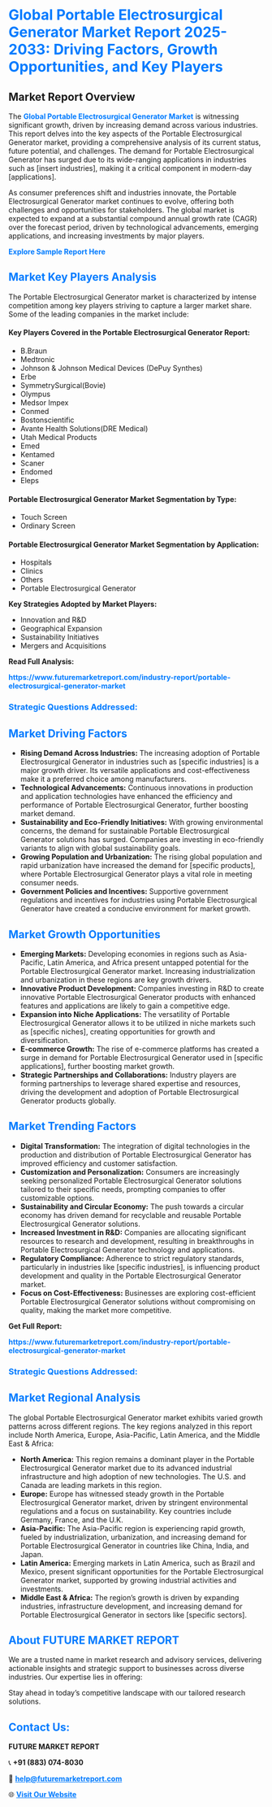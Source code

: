 <h1 style="color: #007BFF;">Global Portable Electrosurgical Generator Market Report 2025-2033: Driving Factors, Growth Opportunities, and Key Players</h1>

<section id="overview">
<h2>Market Report Overview</h2>
<p>The <a href="https://www.futuremarketreport.com/industry-report/portable-electrosurgical-generator-market" style="color: #007BFF; text-decoration: none;"><strong>Global Portable Electrosurgical Generator Market</strong></a> is witnessing significant growth, driven by increasing demand across various industries. This report delves into the key aspects of the Portable Electrosurgical Generator market, providing a comprehensive analysis of its current status, future potential, and challenges. The demand for Portable Electrosurgical Generator has surged due to its wide-ranging applications in industries such as [insert industries], making it a critical component in modern-day [applications].</p>
<p>As consumer preferences shift and industries innovate, the Portable Electrosurgical Generator market continues to evolve, offering both challenges and opportunities for stakeholders. The global market is expected to expand at a substantial compound annual growth rate (CAGR) over the forecast period, driven by technological advancements, emerging applications, and increasing investments by major players.</p>
</section>

<section id="overview">
<p><a href="https://www.futuremarketreport.com/request-sample/reportId=126919" style="color: #007BFF; text-decoration: none;"><strong>Explore Sample Report Here</strong></a></p>
</section>

<section id="key-players">
<h2 style="color: #007BFF;">Market Key Players Analysis</h2>
<p>The Portable Electrosurgical Generator market is characterized by intense competition among key players striving to capture a larger market share. Some of the leading companies in the market include:</p>
<h4>Key Players Covered in the Portable Electrosurgical Generator Report:</h4>
<ul><li>B.Braun</li><li>Medtronic</li><li>Johnson &amp; Johnson Medical Devices (DePuy Synthes)</li><li>Erbe</li><li>SymmetrySurgical(Bovie)</li><li>Olympus</li><li>Medsor Impex</li><li>Conmed</li><li>Bostonscientific</li><li>Avante Health Solutions(DRE Medical)</li><li>Utah Medical Products</li><li>Emed</li><li>Kentamed</li><li>Scaner</li><li>Endomed</li><li>Eleps</li></ul>
<h4>Portable Electrosurgical Generator Market Segmentation by Type:</h4>
<ul><li>Touch Screen</li><li>Ordinary Screen</li></ul>

<h4>Portable Electrosurgical Generator Market Segmentation by Application:</h4>
<ul><li>Hospitals</li><li>Clinics</li><li>Others</li><li>Portable Electrosurgical Generator</li></ul>
<p><strong>Key Strategies Adopted by Market Players:</strong></p>
<ul>
<li>Innovation and R&D</li>
<li>Geographical Expansion</li>
<li>Sustainability Initiatives</li>
<li>Mergers and Acquisitions</li>
</ul>
</section>

<section>
<p><strong>Read Full Analysis: </strong></p><a href="https://www.futuremarketreport.com/industry-report/portable-electrosurgical-generator-market" style="color: #007BFF; text-decoration: none;"><strong>https://www.futuremarketreport.com/industry-report/portable-electrosurgical-generator-market</strong></a>
<h3 style="color: #007BFF;">Strategic Questions Addressed:</h3>
</section>

<section id="driving-factors">
<h2 style="color: #007BFF;">Market Driving Factors</h2>
<ul>
<li><strong>Rising Demand Across Industries:</strong> The increasing adoption of Portable Electrosurgical Generator in industries such as [specific industries] is a major growth driver. Its versatile applications and cost-effectiveness make it a preferred choice among manufacturers.</li>
<li><strong>Technological Advancements:</strong> Continuous innovations in production and application technologies have enhanced the efficiency and performance of Portable Electrosurgical Generator, further boosting market demand.</li>
<li><strong>Sustainability and Eco-Friendly Initiatives:</strong> With growing environmental concerns, the demand for sustainable Portable Electrosurgical Generator solutions has surged. Companies are investing in eco-friendly variants to align with global sustainability goals.</li>
<li><strong>Growing Population and Urbanization:</strong> The rising global population and rapid urbanization have increased the demand for [specific products], where Portable Electrosurgical Generator plays a vital role in meeting consumer needs.</li>
<li><strong>Government Policies and Incentives:</strong> Supportive government regulations and incentives for industries using Portable Electrosurgical Generator have created a conducive environment for market growth.</li>
</ul>
</section>

<section id="growth-opportunities">
<h2 style="color: #007BFF;">Market Growth Opportunities</h2>
<ul>
<li><strong>Emerging Markets:</strong> Developing economies in regions such as Asia-Pacific, Latin America, and Africa present untapped potential for the Portable Electrosurgical Generator market. Increasing industrialization and urbanization in these regions are key growth drivers.</li>
<li><strong>Innovative Product Development:</strong> Companies investing in R&D to create innovative Portable Electrosurgical Generator products with enhanced features and applications are likely to gain a competitive edge.</li>
<li><strong>Expansion into Niche Applications:</strong> The versatility of Portable Electrosurgical Generator allows it to be utilized in niche markets such as [specific niches], creating opportunities for growth and diversification.</li>
<li><strong>E-commerce Growth:</strong> The rise of e-commerce platforms has created a surge in demand for Portable Electrosurgical Generator used in [specific applications], further boosting market growth.</li>
<li><strong>Strategic Partnerships and Collaborations:</strong> Industry players are forming partnerships to leverage shared expertise and resources, driving the development and adoption of Portable Electrosurgical Generator products globally.</li>
</ul>
</section>

<section id="trending-factors">
<h2 style="color: #007BFF;">Market Trending Factors</h2>
<ul>
<li><strong>Digital Transformation:</strong> The integration of digital technologies in the production and distribution of Portable Electrosurgical Generator has improved efficiency and customer satisfaction.</li>
<li><strong>Customization and Personalization:</strong> Consumers are increasingly seeking personalized Portable Electrosurgical Generator solutions tailored to their specific needs, prompting companies to offer customizable options.</li>
<li><strong>Sustainability and Circular Economy:</strong> The push towards a circular economy has driven demand for recyclable and reusable Portable Electrosurgical Generator solutions.</li>
<li><strong>Increased Investment in R&D:</strong> Companies are allocating significant resources to research and development, resulting in breakthroughs in Portable Electrosurgical Generator technology and applications.</li>
<li><strong>Regulatory Compliance:</strong> Adherence to strict regulatory standards, particularly in industries like [specific industries], is influencing product development and quality in the Portable Electrosurgical Generator market.</li>
<li><strong>Focus on Cost-Effectiveness:</strong> Businesses are exploring cost-efficient Portable Electrosurgical Generator solutions without compromising on quality, making the market more competitive.</li>
</ul>
</section>

<section>
<p><strong>Get Full Report: </strong></p><a href="https://www.futuremarketreport.com/industry-report/portable-electrosurgical-generator-market" style="color: #007BFF; text-decoration: none;"><strong>https://www.futuremarketreport.com/industry-report/portable-electrosurgical-generator-market</strong></a>
<h3 style="color: #007BFF;">Strategic Questions Addressed:</h3>
</section>


<section id="regional-analysis">
<h2 style="color: #007BFF;">Market Regional Analysis</h2>
<p>The global Portable Electrosurgical Generator market exhibits varied growth patterns across different regions. The key regions analyzed in this report include North America, Europe, Asia-Pacific, Latin America, and the Middle East & Africa:</p>
<ul>
<li><strong>North America:</strong> This region remains a dominant player in the Portable Electrosurgical Generator market due to its advanced industrial infrastructure and high adoption of new technologies. The U.S. and Canada are leading markets in this region.</li>
<li><strong>Europe:</strong> Europe has witnessed steady growth in the Portable Electrosurgical Generator market, driven by stringent environmental regulations and a focus on sustainability. Key countries include Germany, France, and the U.K.</li>
<li><strong>Asia-Pacific:</strong> The Asia-Pacific region is experiencing rapid growth, fueled by industrialization, urbanization, and increasing demand for Portable Electrosurgical Generator in countries like China, India, and Japan.</li>
<li><strong>Latin America:</strong> Emerging markets in Latin America, such as Brazil and Mexico, present significant opportunities for the Portable Electrosurgical Generator market, supported by growing industrial activities and investments.</li>
<li><strong>Middle East & Africa:</strong> The region’s growth is driven by expanding industries, infrastructure development, and increasing demand for Portable Electrosurgical Generator in sectors like [specific sectors].</li>
</ul>
</section>

<footer>
<h2 style="color: #007BFF;">About FUTURE MARKET REPORT</h2>
<p>We are a trusted name in market research and advisory services, delivering actionable insights and strategic support to businesses across diverse industries. Our expertise lies in offering:</p>

<p>Stay ahead in today’s competitive landscape with our tailored research solutions.</p>

<h2 style="color: #007BFF;">Contact Us:</h2>
<p><strong>FUTURE MARKET REPORT</strong></p>
<p>📞 <strong>+91 (883) 074-8030</strong></p>
<p>📧 <strong><a href="mailto:help@futuremarketreport.com" style="color: #007BFF;">help@futuremarketreport.com</a></strong></p>
<p>🌐 <strong><a href="https://www.futuremarketreport.com/" style="color: #007BFF;">Visit Our Website</a></strong></p>
</footer>